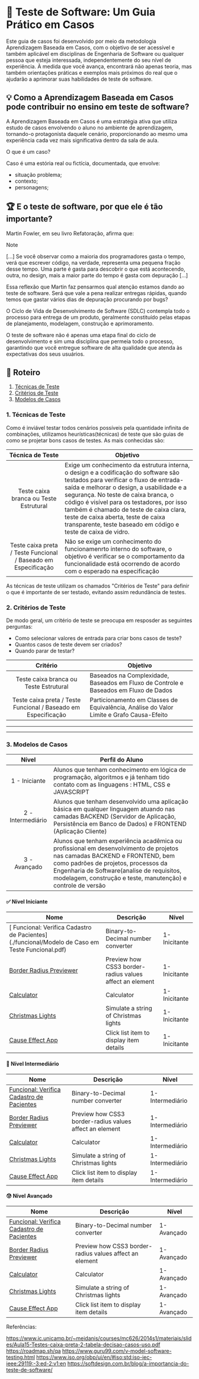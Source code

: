 # :rocket: Teste de Software: Um Guia Prático em Casos 

Este guia de casos foi desenvolvido por meio da metodologia Aprendizagem Baseada em Casos, com o objetivo de ser acessível e também aplicável em disciplinas de Engenharia de Software
ou qualquer pessoa que esteja interessada, independentemente do seu nível de experiência. À medida que você avança, encontrará não apenas teoria, mas também orientações práticas e 
exemplos mais próximos do real que o ajudarão a aprimorar suas habilidades de teste de software.

## :bulb: Como a Aprendizagem Baseada em Casos pode contribuir no ensino em teste de software?

A Aprendizagem Baseada em Casos é uma estratégia ativa que utiliza estudo de casos envolvendo o aluno no ambiente de aprendizagem, tornando-o protagonista daquele cenário, 
proporcionando ao mesmo uma experiência cada vez mais significativa dentro da sala de aula.

O que é um caso?

Caso é uma estória real ou fictícia, documentada, que envolve:

  - situação problema;
  - contexto;
  - personagens;

## :trophy: E o teste de software, por que ele é tão importante?

Martin Fowler, em seu livro Refatoração, afirma que:

> [!NOTE]
>  [...]
 Se você observar como a maioria dos programadores gasta o tempo, verá que escrever código, na verdade, representa uma pequena fração desse tempo.
> Uma parte é gasta para descobrir o que está acontecendo, outra, no design, mais a maior parte do tempo é gasta com depuração [...]

Essa reflexão que Martin faz pensarmos qual atenção estamos dando ao teste de software.
Será que vale a pena realizar entregas rápidas, quando temos que gastar vários dias de depuração procurando por bugs?

O Ciclo de Vida de Desenvolvimento de Software (SDLC) contempla todo o processo para entrega de um produto, geralmente constituído pelas etapas de
planejamento, modelagem, construção e aprimoramento. 

O teste de software não é apenas uma etapa final do ciclo de desenvolvimento e sim uma disciplina que permeia todo o processo, garantindo que você entregue 
software de alta qualidade que atenda às expectativas dos seus usuários. 

## :dart: Roteiro 

1. [Técnicas de Teste](#tecnicateste)
2. [Critérios de Teste](#criterioteste)   
3. [Modelos de Casos](#casos)

### 1. Técnicas de Teste <a name="tecnicateste"></a>
Como é inviável testar todos cenários possíveis pela quantidade infinita de combinações, utilizamos heurísticas(técnicas) de teste que são guias de como se projetar bons casos de testes.
As mais conhecidas são:

| Técnica de Teste | Objetivo                                                                                                                                                                         |
| :--:    | ------------------------------------------------------------------------------------------------------------------------------------------------------------------------------------------|
|  Teste caixa branca ou Teste Estrutural                          | Exige um conhecimento da estrutura interna, o design e a codificação do software são testados para verificar o fluxo de entrada-saída e melhorar o design, a usabilidade e a segurança. No teste de caixa branca, o código é visível para os testadores, por isso também é chamado de teste de caixa clara, teste de caixa aberta, teste de caixa transparente, teste baseado em código e teste de caixa de vidro.                                                                                                         |
|  Teste caixa preta / Teste Funcional / Baseado em Especificação  | Não se exige um conhecimento do funcionamenrto interno do software, o objetivo é verificar se o comportamento da funcionalidade está ocorrendo de acordo com o esperado na especificação                                                                                                                               |

As técnicas de teste utilizam os chamados "Critérios de Teste" para definir o que é importante de ser testado, evitando assim redundância de testes.

### 2. Critérios de Teste <a name="criterioteste"></a>

De modo geral, um critério de teste se preocupa em resposder as seguintes perguntas:

- Como selecionar valores de entrada para criar bons casos de teste?
- Quantos casos de teste devem ser criados?
- Quando parar de testar?

| Critério | Objetivo                                                                                                                                                                        |
| :--:    | ---------------------------------------------------------------------------------------------------------------------------------------------------------------------------------|
|  Teste caixa branca ou Teste Estrutural                          | Baseados na Complexidade, Baseados em Fluxo de Controle e Baseados em Fluxo de Dados          |
|  Teste caixa preta / Teste Funcional / Baseado em Especificação  |  Particionamento em Classes de Equivalência, Análise do Valor Limite e Grafo Causa-Efeito |

-----------------------------------------------------------------------------------------------------------------------------------------------------------------------------------------------
-----------------------------------------------------------------------------------------------------------------------------------------------------------------------------------------------

### 3. Modelos de Casos <a name="casos"></a>

| Nível |   Perfil do Aluno                                                                                                                                                                    |
| :--:    | ---------------------------------------------------------------------------------------------------------------------------------------------------------------------------------  |
|  1 - Iniciante     | Alunos que tenham conhecimento em lógica de programação, algoritmos e já tenham tido contato com as linguagens : HTML, CSS e JAVASCRIPT                                 |
|  2 - Intermediário | Alunos que tenham desenvolvido uma aplicação básica em qualquer linguagem atuando nas camadas BACKEND (Servidor de Aplicação, Persistência em Banco de Dados) e FRONTEND (Aplicação Cliente)|
|  3 - Avançado      | Alunos que tenham experiência acadêmica ou profissional em desenvolvimento de projetos nas camadas BACKEND e FRONTEND, bem como padrões de projetos, processos da Engenharia de Software(analise de requisitos, modelagem, construção e teste, manutenção) e controle de versão                                                                                                 |

#### :white_check_mark: Nível Iniciante

| Nome                                                                              | Descrição                                                  | Nível        |
| --------------------------------------------------------------------------------- | ---------------------------------------------------------- | ------------ |
| [ Funcional: Verifica Cadastro de Pacientes](./funcional/Modelo de Caso em Teste Funcional.pdf)| Binary-to-Decimal number converter                         | 1-Inicitante |
| [Border Radius Previewer](./Projects/1-Beginner/Border-Radius-Previewer.md)       | Preview how CSS3 border-radius values affect an element    | 1-Inicitante |
| [Calculator](./Projects/1-Beginner/Calculator-App.md)                             | Calculator                                                 | 1-Inicitante |
| [Christmas Lights](./Projects/1-Beginner/Christmas-Lights-App.md)                 | Simulate a string of Christmas lights                      | 1-Inicitante |
| [Cause Effect App](./Projects/1-Beginner/Cause-Effect-App.md)                     | Click list item to display item details                    | 1-Inicitante |

#### :muscle: Nível Intermediário 

| Nome                                                                              | Descrição                                                  | Nível           |
| --------------------------------------------------------------------------------- | ---------------------------------------------------------- | ----------------|
| [ Funcional: Verifica Cadastro de Pacientes](./Projects/1-Beginner/Bin2Dec-App.md)| Binary-to-Decimal number converter                         | 1-Intermediário |
| [Border Radius Previewer](./Projects/1-Beginner/Border-Radius-Previewer.md)       | Preview how CSS3 border-radius values affect an element    | 1-Intermediário |
| [Calculator](./Projects/1-Beginner/Calculator-App.md)                             | Calculator                                                 | 1-Intermediário |
| [Christmas Lights](./Projects/1-Beginner/Christmas-Lights-App.md)                 | Simulate a string of Christmas lights                      | 1-Intermediário |
| [Cause Effect App](./Projects/1-Beginner/Cause-Effect-App.md)                     | Click list item to display item details                    | 1-Intermediário |

#### :cold_sweat: Nível Avançado 

| Nome                                                                              | Descrição                                                  | Nível      |
| --------------------------------------------------------------------------------- | ---------------------------------------------------------- | -----------|
| [ Funcional: Verifica Cadastro de Pacientes](./Projects/1-Beginner/Bin2Dec-App.md)| Binary-to-Decimal number converter                         | 1-Avançado |
| [Border Radius Previewer](./Projects/1-Beginner/Border-Radius-Previewer.md)       | Preview how CSS3 border-radius values affect an element    | 1-Avançado |
| [Calculator](./Projects/1-Beginner/Calculator-App.md)                             | Calculator                                                 | 1-Avançado |
| [Christmas Lights](./Projects/1-Beginner/Christmas-Lights-App.md)                 | Simulate a string of Christmas lights                      | 1-Avançado |
| [Cause Effect App](./Projects/1-Beginner/Cause-Effect-App.md)                     | Click list item to display item details                    | 1-Avançado |





Referências:

https://www.ic.unicamp.br/~meidanis/courses/mc626/2014s1/materiais/slides/Aula15-Testes-caixa-preta-2-tabela-decisao-casos-uso.pdf
https://roadmap.sh/qa
https://www.guru99.com/v-model-software-testing.html
https://www.iso.org/obp/ui/en/#iso:std:iso-iec-ieee:29119:-3:ed-2:v1:en
https://softdesign.com.br/blog/a-importancia-do-teste-de-software/
